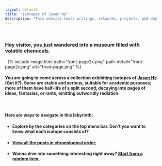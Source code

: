 ```yaml
---
layout: default
title: "Isotopes of Jason He"
description: "This website hosts writings, artworks, projects, and day dreams of a Renaissance teen."
---
```

&nbsp;
###   <strong>Hey visitor, you just wandered into a museum filled with volatile chemicals.</strong>
&nbsp;
{% include image.html path="front-page2x.png" path-detail="front-page2x.png" alt="front-page.png" %}
&nbsp;

####   You are going to come across a collection exhibiting isotopes of <a href="{{ 'about' | relative_url }}" title="About me">Jason He</a> (Get it?). Some are stable and serious, suitable for academic purposes; more of them have half-life of a split second, decaying into pages of ideas, fantasies, or rants, emitting outworldly radiation.
&nbsp;
&nbsp;

####   <strong>Here are ways to navigate in this labyrinth:</strong>  

* #### Explore by the categories on the top menu bar. Don't you want to know what each isotope consists of?
  

* #### <a href="{{ 'timeline' | relative_url }}" title="Timeline">View all the posts in chronological order;</a>
  
  
* #### Wanna dive into something interesting right away? <a href="{{ 'random' | relative_url }}" title="Random Substance">Start from a random item.</a>

&nbsp;

<script src="//www.powr.io/powr.js" external-type="html"></script> 
 <div class="powr-hit-counter" id="76880100_1499419123"></div>